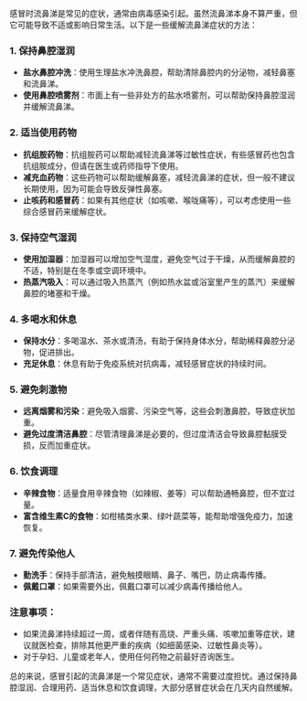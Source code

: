  
感冒时流鼻涕是常见的症状，通常由病毒感染引起。虽然流鼻涕本身不算严重，但它可能导致不适或影响日常生活。以下是一些缓解流鼻涕症状的方法：

### 1. **保持鼻腔湿润**
- **盐水鼻腔冲洗**：使用生理盐水冲洗鼻腔，帮助清除鼻腔内的分泌物，减轻鼻塞和流鼻涕。
- **使用鼻腔喷雾剂**：市面上有一些非处方的盐水喷雾剂，可以帮助保持鼻腔湿润并缓解流鼻涕。

### 2. **适当使用药物**
- **抗组胺药物**：抗组胺药可以帮助减轻流鼻涕等过敏性症状，有些感冒药也包含抗组胺成分，但请在医生或药师指导下使用。
- **减充血药物**：这些药物可以帮助缓解鼻塞，减轻流鼻涕的症状，但一般不建议长期使用，因为可能会导致反弹性鼻塞。
- **止咳药和感冒药**：如果有其他症状（如咳嗽、喉咙痛等），可以考虑使用一些综合感冒药来缓解症状。

### 3. **保持空气湿润**
- **使用加湿器**：加湿器可以增加空气湿度，避免空气过于干燥，从而缓解鼻腔的不适，特别是在冬季或空调环境中。
- **热蒸汽吸入**：可以通过吸入热蒸汽（例如热水盆或浴室里产生的蒸汽）来缓解鼻腔的堵塞和干燥。

### 4. **多喝水和休息**
- **保持水分**：多喝温水、茶水或清汤，有助于保持身体水分，帮助稀释鼻腔分泌物，促进排出。
- **充足休息**：休息有助于免疫系统对抗病毒，减轻感冒症状的持续时间。

### 5. **避免刺激物**
- **远离烟雾和污染**：避免吸入烟雾、污染空气等，这些会刺激鼻腔，导致症状加重。
- **避免过度清洁鼻腔**：尽管清理鼻涕是必要的，但过度清洁会导致鼻腔黏膜受损，反而加重症状。

### 6. **饮食调理**
- **辛辣食物**：适量食用辛辣食物（如辣椒、姜等）可以帮助通畅鼻腔，但不宜过量。
- **富含维生素C的食物**：如柑橘类水果、绿叶蔬菜等，能帮助增强免疫力，加速恢复。

### 7. **避免传染他人**
- **勤洗手**：保持手部清洁，避免触摸眼睛、鼻子、嘴巴，防止病毒传播。
- **佩戴口罩**：如果需要外出，佩戴口罩可以减少病毒传播给他人。

### 注意事项：
- 如果流鼻涕持续超过一周，或者伴随有高烧、严重头痛、咳嗽加重等症状，建议就医检查，排除其他更严重的疾病（如细菌感染、过敏性鼻炎等）。
- 对于孕妇、儿童或老年人，使用任何药物之前最好咨询医生。

总的来说，感冒引起的流鼻涕是一个常见症状，通常不需要过度担忧。通过保持鼻腔湿润、合理用药、适当休息和饮食调理，大部分感冒症状会在几天内自然缓解。